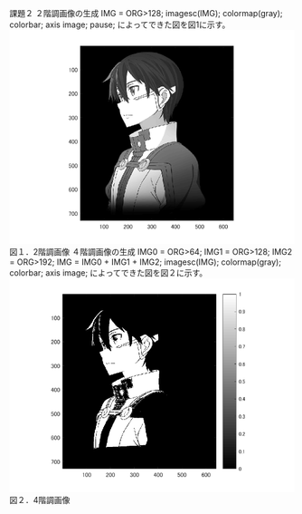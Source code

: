 課題２
２階調画像の生成
IMG = ORG>128;
imagesc(IMG); colormap(gray); colorbar;  axis image;
pause;
によってできた図を図1に示す。
![2-1](https://github.com/keitotomita/gazousyori/blob/master/2-1.png)
図１．2階調画像
４階調画像の生成
IMG0 = ORG>64;
IMG1 = ORG>128;
IMG2 = ORG>192;
IMG = IMG0 + IMG1 + IMG2;
imagesc(IMG); colormap(gray); colorbar;  axis image;
によってできた図を図２に示す。
![2-2](https://github.com/keitotomita/gazousyori/blob/master/2-2.png)
図２．4階調画像
